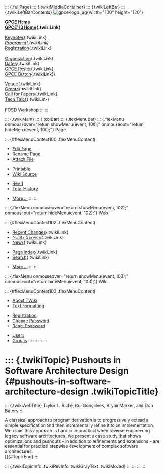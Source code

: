 ::: {.fullPage}
::: {.twikiMiddleContainer}
::: {.twikiLeftBar}
::: {.twikiLeftBarContents}
![gpce-logo.jpg](../pub/GPCE13/WebLeftBar/gpce-logo.jpg){width="100"
height="120"}

**[GPCE Home](http://program-transformation.org/Gpce)**\
**[GPCE\'13 Home](WebHome){.twikiLink}**\
\
[Keynotes](KeynoteSpeakers){.twikiLink}\
*[Programm](ConferenceProgram){.twikiLink}*\
[Registration](GpceRegistration){.twikiLink}\
\
[Organization](ConferenceOrganization){.twikiLink}\
[Dates](ImportantDates){.twikiLink}\
[GPCE Poster](Poster){.twikiLink}\
[GPCE Button](Banner){.twikiLink}\

[Venue](ConferenceVenue){.twikiLink}\
[Grants](Grants){.twikiLink}\
[Call for Papers](CallForPapers){.twikiLink}\
[Tech Talks](CallForTechTalks){.twikiLink}\
\
[FOSD Workshop](http://fosd.net/2013)
:::
:::

::: {.twikiMain}
::: {.toolBar}
::: {.flexMenuBar}
::: {.flexMenu onmouseover="return showMenu(event, 100);" onmouseout="return hideMenu(event, 100);"}
Page

::: {#flexMenuContent100 .flexMenuContent}
-   [Edit
    Page](http://www.program-transformation.org/edit/GPCE13/P84Riche?t=1536828841)
-   [Rename
    Page](http://www.program-transformation.org/rename/GPCE13/P84Riche)
-   [Attach
    File](http://www.program-transformation.org/attach/GPCE13/P84Riche)

<!-- -->

-   [Printable](http://www.program-transformation.org/view/GPCE13/P84Riche?skin=print.pattern)
-   [Wiki
    Source](http://www.program-transformation.org/view/GPCE13/P84Riche?skin=text&raw=on&contenttype=text/plain)

<!-- -->

-   [Rev
    1](http://www.program-transformation.org/view/GPCE13/P84Riche?rev=1.1)
-   [Total
    History](http://www.program-transformation.org/rdiff/GPCE13/P84Riche)

<!-- -->

-   [More
    \...](http://www.program-transformation.org/oops/GPCE13/P84Riche?template=oopsmore&param1=1.1&param2=1.1)
:::
:::

::: {.flexMenu onmouseover="return showMenu(event, 102);" onmouseout="return hideMenu(event, 102);"}
Web

::: {#flexMenuContent102 .flexMenuContent}
-   [Recent Changes](WebChanges){.twikiLink}
-   [Notify Service](WebNotify){.twikiLink}
-   [News](WebNews){.twikiLink}

<!-- -->

-   [Page Index](WebIndex){.twikiLink}
-   [Search](WebSearch){.twikiLink}

<!-- -->

-   [More
    \...](http://www.program-transformation.org/oops/GPCE13/P84Riche?template=oopsmore&param1=1.1&param2=1.1)
:::
:::

::: {.flexMenu onmouseover="return showMenu(event, 103);" onmouseout="return hideMenu(event, 103);"}
Wiki

::: {#flexMenuContent103 .flexMenuContent}
-   [About
    TWiki](http://www.program-transformation.org/view/TWiki/WebHome)
-   [Text
    Formatting](http://www.program-transformation.org/view/TWiki/TextFormattingRules)

<!-- -->

-   [Registration](http://www.program-transformation.org/view/TWiki/TWikiRegistration)
-   [Change
    Password](http://www.program-transformation.org/view/TWiki/ChangePassword)
-   [Reset
    Password](http://www.program-transformation.org/view/TWiki/ResetPassword)

<!-- -->

-   [Users](http://www.program-transformation.org/view/Main/TWikiUsers)
-   [Groups](http://www.program-transformation.org/view/Main/TWikiGroups)
:::
:::
:::
:::

::: {.twikiTopic}
Pushouts in Software Architecture Design {#pushouts-in-software-architecture-design .twikiTopicTitle}
========================================

::: {.twikiWebTitle}
Taylor L. Riché, Rui Gonçalves, Bryan Marker, and Don Batory
:::

A classical approach to program derivation is to progressively extend a
simple specification and then incrementally refine it to an
implementation. We claim this approach is hard or impractical when
reverse engineering legacy software architectures. We present a case
study that shows optimizations and pushouts - in addition to refinements
and extensions - are essential for practical stepwise development of
complex software architectures.\
[]{#TopicEnd}
:::

::: {.twikiTopicInfo .twikiRevInfo .twikiGrayText .twikiMoved}
:::
:::
:::
:::
